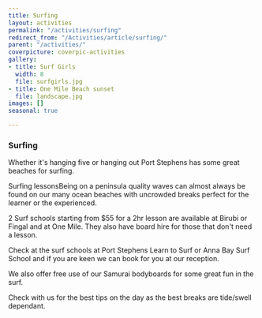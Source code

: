 ```yaml
---
title: Surfing
layout: activities
permalink: "/activities/surfing"
redirect_from: "/Activities/article/surfing/"
parent: "/activities/"
coverpicture: coverpic-activities
gallery:
- title: Surf Girls
  width: 8
  file: surfgirls.jpg
- title: One Mile Beach sunset
  file: landscape.jpg
images: []
seasonal: true

---
```

### Surfing
Whether it's hanging five or hanging out Port Stephens has some great beaches for surfing.

Surfing lessonsBeing on a peninsula quality waves can almost always be found on our many ocean beaches with uncrowded breaks perfect for the learner or the experienced.

2 Surf schools starting from $55 for a 2hr lesson are available at Birubi or Fingal and at One Mile. They also have board hire for those that don't need a lesson.

Check at the surf schools at Port Stephens Learn to Surf or Anna Bay Surf School and if you are keen we can book for you at our reception.

We also offer free use of our Samurai bodyboards for some great fun in the surf.

Check with us for the best tips on the day as the best breaks are tide/swell dependant.